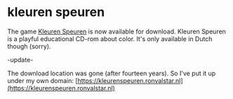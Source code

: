 <!--
  id: 223
  date: 2006-05-31
  modified: 2020-06-15
  slug: kleurenspeuren
  type: post
  excerpt: The game Kleuren Speuren is now available for download. Kleuren Speuren is a playfull educational CD-rom about color.
  categories: Director, game
-->

# kleuren speuren

The game [Kleuren Speuren](/project/kleuren-speuren) is now available for download. Kleuren Speuren is a playful educational CD-rom about color. It's only available in Dutch though (sorry).

-update-

The download location was gone (after fourteen years). So I've put it up under my own domain: [https://kleurenspeuren.ronvalstar.nl](https://kleurenspeuren.ronvalstar.nl)
